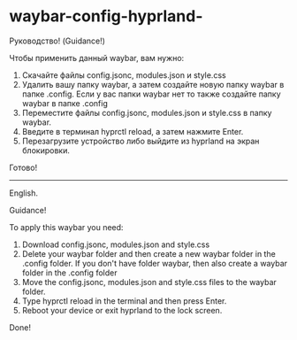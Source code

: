 # waybar-config-hyprland-

Руководство! (Guidance!)

Чтобы применить данный waybar, вам нужно:
1) Скачайте файлы  config.jsonc, modules.json и style.css
2) Удалить вашу папку waybar, а затем создайте новую папку waybar в папке .config. Если у вас папки waybar нет то также создайте папку waybar в папке .config
3) Переместите файлы config.jsonc, modules.json и style.css в папку waybar.
4) Введите в терминал hyprctl reload, а затем нажмите Enter.
5) Перезагрузите устройство либо выйдите из hyprland на экран блокировки.

Готово!
______________________________________________________________________________________________________________________________________________________________________________________________________
English.

Guidance!

To apply this waybar you need:
1) Download config.jsonc, modules.json and style.css
2) Delete your waybar folder and then create a new waybar folder in the .config folder. If you don't have folder waybar, then also create a waybar folder in the .config folder
3) Move the config.jsonc, modules.json and style.css files to the waybar folder.
4) Type hyprctl reload in the terminal and then press Enter.
5) Reboot your device or exit hyprland to the lock screen.

Done!
